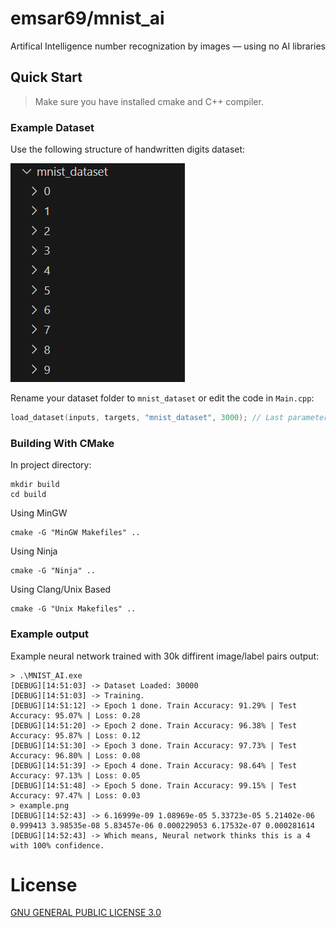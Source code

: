 # emsar69/mnist_ai

Artifical Intelligence number recognization by images &mdash; using no AI libraries

## Quick Start
> Make sure you have installed cmake and C++ compiler.

### Example Dataset
Use the following structure of handwritten digits dataset:

![Handwritten Digits](assets/mnist_dataset.png)

Rename your dataset folder to `mnist_dataset` or edit the code in `Main.cpp`:
```cpp
load_dataset(inputs, targets, "mnist_dataset", 3000); // Last parameter (3000) means how much data per number.
```

### Building With CMake

In project directory:
```shell
mkdir build
cd build
```

Using MinGW
```shell
cmake -G "MinGW Makefiles" ..
```

Using Ninja
```shell
cmake -G "Ninja" ..
```

Using Clang/Unix Based
```shell
cmake -G "Unix Makefiles" ..
```

### Example output
Example neural network trained with 30k diffirent image/label pairs output:

```log
> .\MNIST_AI.exe
[DEBUG][14:51:03] -> Dataset Loaded: 30000
[DEBUG][14:51:03] -> Training.
[DEBUG][14:51:12] -> Epoch 1 done. Train Accuracy: 91.29% | Test Accuracy: 95.07% | Loss: 0.28
[DEBUG][14:51:20] -> Epoch 2 done. Train Accuracy: 96.38% | Test Accuracy: 95.87% | Loss: 0.12
[DEBUG][14:51:30] -> Epoch 3 done. Train Accuracy: 97.73% | Test Accuracy: 96.80% | Loss: 0.08
[DEBUG][14:51:39] -> Epoch 4 done. Train Accuracy: 98.64% | Test Accuracy: 97.13% | Loss: 0.05
[DEBUG][14:51:48] -> Epoch 5 done. Train Accuracy: 99.15% | Test Accuracy: 97.47% | Loss: 0.03
> example.png
[DEBUG][14:52:43] -> 6.16999e-09 1.08969e-05 5.33723e-05 5.21402e-06 0.999413 3.98535e-08 5.83457e-06 0.000229053 6.17532e-07 0.000281614
[DEBUG][14:52:43] -> Which means, Neural network thinks this is a 4 with 100% confidence.
```

# License
[GNU GENERAL PUBLIC LICENSE 3.0](LICENSE)